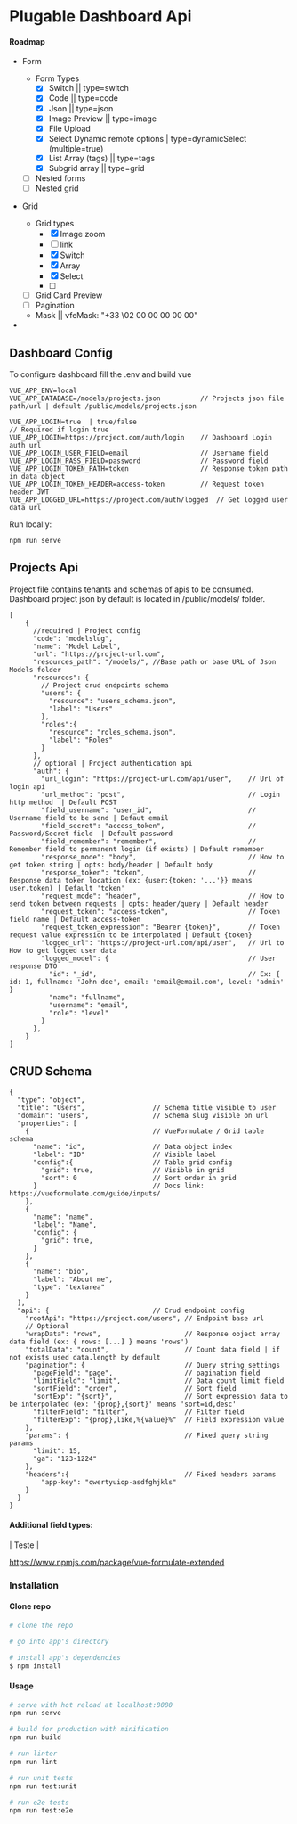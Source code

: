 # Plugable Dashboard Api

#### Roadmap

- Form 
    - Form Types
		- [X] Switch || type=switch
        - [X] Code || type=code
		- [X] Json || type=json
        - [x] Image Preview || type=image 
        - [X] File Upload
		- [X] Select Dynamic remote options | type=dynamicSelect (multiple=true)
		- [X] List Array (tags) || type=tags
		- [X] Subgrid array ||  type=grid
    - [ ] Nested forms
    - [ ] Nested grid
- Grid
    - Grid types
        - [X] Image zoom
        - [ ] link
		- [X] Switch
		- [X] Array
		- [X] Select
		- [ ] 
    - [ ] Grid Card Preview
	- [ ] Pagination
	- Mask || vfeMask: "+33 \\02 00 00 00 00 00"

- 
## Dashboard Config

To configure dashboard fill the .env and build vue
```
VUE_APP_ENV=local
VUE_APP_DATABASE=/models/projects.json			// Projects json file path/url | default /public/models/projects.json

VUE_APP_LOGIN=true  | true/false
// Required if login true
VUE_APP_LOGIN=https://project.com/auth/login	// Dashboard Login auth url
VUE_APP_LOGIN_USER_FIELD=email					// Username field
VUE_APP_LOGIN_PASS_FIELD=password				// Password field
VUE_APP_LOGIN_TOKEN_PATH=token					// Response token path in data object
VUE_APP_LOGIN_TOKEN_HEADER=access-token			// Request token header JWT 
VUE_APP_LOGGED_URL=https://project.com/auth/logged	// Get logged user data url
```

Run locally:
```
npm run serve
```

## Projects Api

Project file contains tenants and schemas of apis to be consumed. Dashboard project json by default is located in /public/models/ folder.

```
[
	{
	  //required | Project config
	  "code": "modelslug",
	  "name": "Model Label",
	  "url": "https://project-url.com",
	  "resources_path": "/models/", //Base path or base URL of Json Models folder
	  "resources": {
		// Project crud endpoints schema
		"users": {
		  "resource": "users_schema.json",
		  "label": "Users"
		},
		"roles":{
		  "resource": "roles_schema.json",
		  "label": "Roles"
		}
	  },
	  // optional | Project authentication api
	  "auth": {
		"url_login": "https://project-url.com/api/user",	// Url of login api
		"url_method": "post",								// Login http method  | Default POST
		"field_username": "user_id",						// Username field to be send | Defaut email
		"field_secret": "access_token",						// Password/Secret field  | Default password
		"field_remember": "remember",						// Remember field to permanent login (if exists) | Default remember
		"response_mode": "body",							// How to get token string | opts: body/header | Default body
		"response_token": "token",							// Response data token location (ex: {user:{token: '...'}} means user.token) | Default 'token'
		"request_mode": "header",							// How to send token between requests | opts: header/query | Default header
		"request_token": "access-token",					// Token field name | Default access-token
		"request_token_expression": "Bearer {token}",		// Token request value expression to be interpolated | Default {token}		
		"logged_url": "https://project-url.com/api/user",	// Url to How to get logged user data  
		"logged_model": {									// User response DTO
		  "id": "_id",										// Ex: { id: 1, fullname: 'John doe', email: 'email@email.com', level: 'admin' }
		  "name": "fullname",
		  "username": "email",
		  "role": "level"
		}
	  },
	}
]
```

## CRUD Schema
```
{
  "type": "object",
  "title": "Users",					// Schema title visible to user
  "domain": "users",				// Schema slug visible on url
  "properties": [
    {								// VueFormulate / Grid table schema
      "name": "id",					// Data object index
      "label": "ID"					// Visible label
	  "config":{					// Table grid config
		"grid": true,				// Visible in grid
        "sort": 0					// Sort order in grid
	  }								// Docs link: https://vueformulate.com/guide/inputs/
    },
    {
      "name": "name",
      "label": "Name",
      "config": {
        "grid": true,
      }
    }, 
	{
	  "name": "bio",
	  "label": "About me",
	  "type": "textarea"
	}
  ],
  "api": {							// Crud endpoint config
    "rootApi": "https://project.com/users", // Endpoint base url 
	// Optional
    "wrapData": "rows",						// Response object array data field (ex: { rows: [...] } means 'rows')
    "totalData": "count",					// Count data field | if not exists used data.length by default
    "pagination": {							// Query string settings
      "pageField": "page",					// pagination field
      "limitField": "limit",				// Data count limit field  
      "sortField": "order",					// Sort field
      "sortExp": "{sort}",					// Sort expression data to be interpolated (ex: '{prop},{sort}' means 'sort=id,desc'
      "filterField": "filter",				// Filter field
      "filterExp": "{prop},like,%{value}%"	// Field expression value
    },
    "params": {								// Fixed query string params
      "limit": 15,
      "ga": "123-1224"
    },
	"headers":{								// Fixed headers params
		"app-key": "qwertyuiop-asdfghjkls"
	}
  }
}
``` 

#### Additional field types:

| Teste | 


https://www.npmjs.com/package/vue-formulate-extended 

### Installation

#### Clone repo

``` bash
# clone the repo

# go into app's directory

# install app's dependencies
$ npm install
```

#### Usage

``` bash
# serve with hot reload at localhost:8080
npm run serve

# build for production with minification
npm run build

# run linter
npm run lint

# run unit tests
npm run test:unit

# run e2e tests
npm run test:e2e

```

